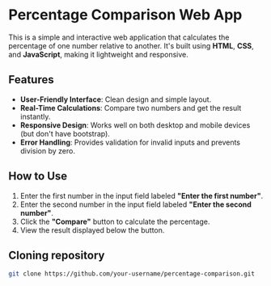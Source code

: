 # Percentage Comparison Web App

This is a simple and interactive web application that calculates the percentage of one number relative to another. It's built using **HTML**, **CSS**, and **JavaScript**, making it lightweight and responsive.

## Features

- **User-Friendly Interface**: Clean design and simple layout.
- **Real-Time Calculations**: Compare two numbers and get the result instantly.
- **Responsive Design**: Works well on both desktop and mobile devices (but don't have bootstrap).
- **Error Handling**: Provides validation for invalid inputs and prevents division by zero.

## How to Use

1. Enter the first number in the input field labeled **"Enter the first number"**.
2. Enter the second number in the input field labeled **"Enter the second number"**.
3. Click the **"Compare"** button to calculate the percentage.
4. View the result displayed below the button.

## Cloning repository

   ```bash
   git clone https://github.com/your-username/percentage-comparison.git
